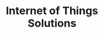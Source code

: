 ---
title: "Internet of Things <br> Solutions"
description: ""
image: "/images/internet-things/header-bg.jpg"
keywords: [""]
draft: false
layout: "internet-of-things-solutions"

introductions:
  - image: "/images/services/iot.png"
    content: |
      ## Internet of Things Solutions
      {.h3}

      **Our team has a decent experience in:**

      *   Linux device tree,
      *   U-boot,
      *   Yocto BSP and application layers,
      *   Remote eMMC flashing,
      *   Remote updates of Linux based system,
      *   Leveraging hardware-backed encryption and authentication,
      *   Systemd services and units,
      *   Automation and optimization of build and deployment processes using Jenkins and AWS EC2,
      *   Software architecture, design, and implementation,
      *   Integration with AWS IoT, AWS JITR, AWS Greengrass, AWS Lambda,
      *   Enabling WiFi/Bluetooth, GSM/4G, GPS, and NB-IoT modules,
      *   The fully automated system features tests.

  - image: "/images/internet-things/smart-space.png"
    content: |
      ## Smart space for business.
      {.h3}

      **IoT (Internet of Things)** - we create an intelligent space, we make objects and devices communicate with each other, collect, monitor and process data without human interference. We specialize in designing dashboards (control panels) for IoT networks. They allow for remote control of resources using computers or mobile devices. As a result, the business gains greater efficiency and space is easier to manage.

technologies:
  title: "Technologies supporting IoT"
  images: 
    - "/images/internet-things/supporting-technologies/node-js.png"
    - "/images/internet-things/supporting-technologies/react-logo.png"
    - "/images/internet-things/supporting-technologies/docker-logo.png" 
    - "/images/internet-things/supporting-technologies/aws-logo.png"
    - "/images/internet-things/supporting-technologies/azure-logo.png"
    - "/images/internet-things/supporting-technologies/git-logo.png"
    - "/images/internet-things/supporting-technologies/linux-logo.png"
    - "/images/internet-things/supporting-technologies/uboot-logo.png"
    - "/images/internet-things/supporting-technologies/yocto-logo.jpg"
    - "/images/internet-things/supporting-technologies/aws.png"
    - "/images/internet-things/supporting-technologies/bluetooth.png"
    - "/images/internet-things/supporting-technologies/wifi.png"

iot_webdev_team:
  title: "IoT webdev team"
  subtitle: "DEPENDING ON THE NEEDS AND REQUIREMENTS, WE CARRY OUT TASKS IN THE FOLLOWING IT AREAS"
  services:
    - icon: "/images/internet-things/icons/project-management.png"
      title: "PROJECT MANAGEMENT"
      description: "We plan to work on project to achieve the goals within the allotted time"
    - icon: "/images/internet-things/icons/ui.png"
      title: "UX / UI DESIGN"
      description: "Positive user experience is the basis in everyday work with the product, which we carefully design the interfaces of our applications"
    - icon: "/images/internet-things/icons/backend.png"
      title: "BACKEND"
      description: "We create logic and algorithmic. We are responsible for handling the data processed in the system"
    - icon: "/images/internet-things/icons/database.png"
      title: "DATABASE"
      description: "We safely collect digital resources of our clients"
    - icon: "/images/internet-things/icons/frontend.png"
      title: "FRONTEND"
      description: "We provide the possibility of user communication with the application logic thanks to the Graphical User Interface"

why_webdev_team:
  title: "Why is it worth it"
  services:
    - icon: "/images/internet-things/icons/benefits-1.png"
      title: "WE HAVE EXPERIENCE"
      description: "Our clients have different expectations, so we had the opportunity to undertake many complex projectss"
    - icon: "/images/internet-things/icons/benefits-2.png"
      title: "WE CAN CREATE FROM THE FOUNDATIONS"
      description: "Sometimes an idea is enough, we will take care of its design and implementation"
    - icon: "/images/internet-things/icons/benefits-3.png"
      title: "WE KNOW HOW TO OPTIMIZE"
      description: "Correct operation alone is not enough, the key is the efficiency and optimization of the proposed solutions"
    - icon: "/images/internet-things/icons/benefits-4.png"
      title: "WE FOCUS ON TESTS AND SAFETY"
      description: "Correct validation and test automation guarantee the security of sensitive resources"

what_we_do:
  - title: "An example of what <br> we can exactly do:"
    content: |
      One of our clients was a company, which is dynamically growing in the IoT market. The project was focused on the gateway they produce. It was based on i.MX6 and have a lot of peripherals:

      *   **CAN**
      *   **Ethernet**
      *   **RS-485**
      *   **RS-232**
      *   **HDMI**
      *   **USB**
      *   **mPCIE**

  - title: "Our task was to prepare the whole system from scratch, by the way we’ve also done:"
    content: |
      One of our clients was a company, which is dynamically growing in the IoT market. The project was focused on the gateway they produce. It was based on i.MX6 and have a lot of peripherals:

      *   Drivers and firmware for the end device (node),
      *   Gateway board bringup and BSP,
      *   Hardware-backed AWS Just in Time Registration (JITR),
      *   Gateway middleware application stack,
      *   REST API backend and integration with AWS IoT, AWS Lambda,
      *   Dashboard for data presentation

features_and_mission:
  - title: "Additional features"
    content: |
      *   Our engineers can help you to increase your device performance by optimization of firmware, and provide stability, that will make your device the one, you can really relay on.
      *   We’ll enable security features that will make the whole system a fortress, secured with cryptographic keys to ensure you, that your data won’t be changed or stolen. We have hands-on experience with Hardware Security Modules (such as TPM or Microchip ECC) integration and our security standards refer to US Department of Defence Instructions.
      *   Our Validation Team, which is a group of exceptionally experienced and gifted specialists, will make a full bunch of stress tests, that will verify the product in the most tricky boundary conditions.
      *   An over-the-air (OTA) update is a mechanism for remotely updating internet-connected hardware with new settings, software, and/or firmware. It’s incredibly important for such an update to be secure and verified. It may be unpleasant to be locked outside a rental property by bricked smart lock, but imagine a horror being a driver of a car that is remotely controlled by hackers. And yes, we can prepare IoT solutions that consist of secure OTA update for both the node and the gateway.
    
  - title: "Our mission"
    content: | 
      **[Contact us](/contact/)** if you have a startup or more mature company in the IoT area. We are able to build IoT embedded firmware from scratch, enable all features detailed in a project charter, and validate it. If you want to further develop your device, we can provide constant support and [**full regression service**.](https://cloud.3mdeb.com/index.php/s/ZibPXHjnkHfd7ne)
---